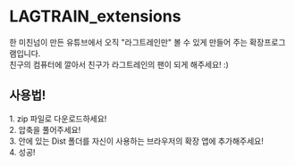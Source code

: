 # LAGTRAIN_extensions

한 미친넘이 만든 유튜브에서 오직 "라그트레인만" 볼 수 있게 만들어 주는 확장프로그램입니다.<br>
친구의 컴퓨터에 깔아서 친구가 라그트레인의 팬이 되게 해주세요! :)<br>
<h2>사용법!</h2>
1. zip 파일로 다운로드하세요!<br>
2. 압축을 풀어주세요!<br>
3. 안에 있는 Dist 폴더를 자신이 사용하는 브라우저의 확장 앱에 추가해주세요!</br>
4. 성공!<br>
